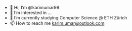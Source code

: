 - 👋 Hi, I’m @karimumar98
- 👀 I’m interested in ...
- 🌱 I’m currently studying Computer Science @ ETH Zürich
- 📫 How to reach me karim.umar@outlook.com

<!---
karimumar98/karimumar98 is a ✨ special ✨ repository because its `README.md` (this file) appears on your GitHub profile.
You can click the Preview link to take a look at your changes.
--->
